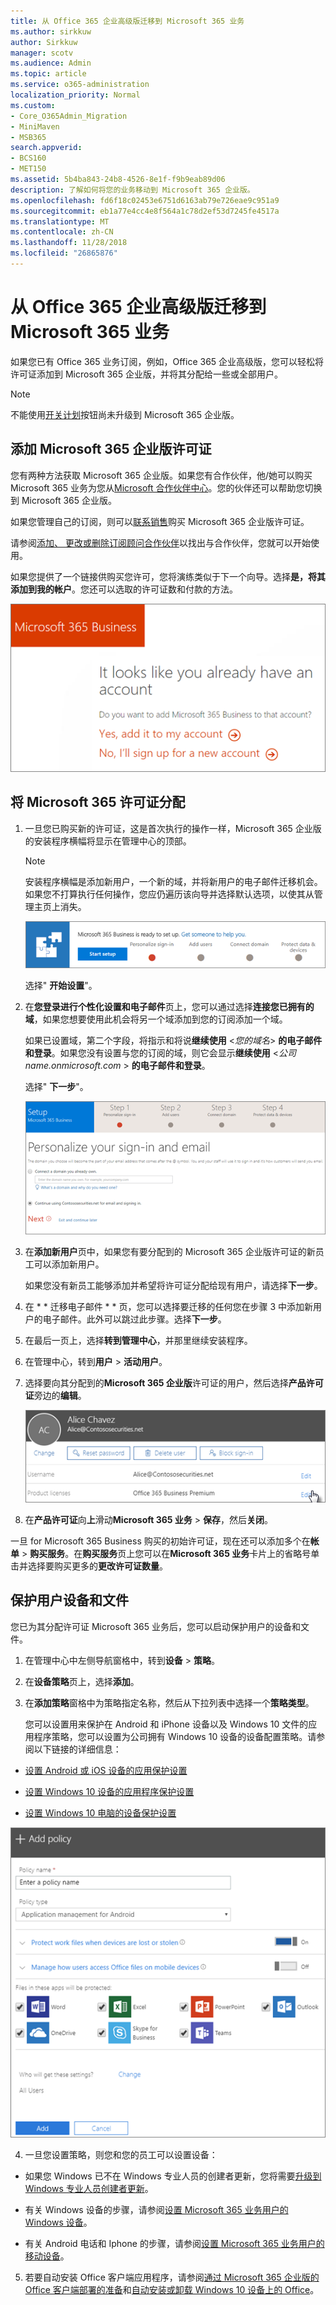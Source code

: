 ```yaml
---
title: 从 Office 365 企业高级版迁移到 Microsoft 365 业务
ms.author: sirkkuw
author: Sirkkuw
manager: scotv
ms.audience: Admin
ms.topic: article
ms.service: o365-administration
localization_priority: Normal
ms.custom:
- Core_O365Admin_Migration
- MiniMaven
- MSB365
search.appverid:
- BCS160
- MET150
ms.assetid: 5b4ba843-24b8-4526-8e1f-f9b9eab89d06
description: 了解如何将您的业务移动到 Microsoft 365 企业版。
ms.openlocfilehash: fd6f18c02453e6751d6163ab79e726eae9c951a9
ms.sourcegitcommit: eb1a77e4cc4e8f564a1c78d2ef53d7245fe4517a
ms.translationtype: MT
ms.contentlocale: zh-CN
ms.lasthandoff: 11/28/2018
ms.locfileid: "26865876"
---
```

# <a name="migrate-to-microsoft-365-business-from-office-365-business-premium"></a>从 Office 365 企业高级版迁移到 Microsoft 365 业务

如果您已有 Office 365 业务订阅，例如，Office 365 企业高级版，您可以轻松将许可证添加到 Microsoft 365 企业版，并将其分配给一些或全部用户。
  
> [!NOTE]
> 不能使用[开关计划](https://support.office.com/article/73318661-8f33-478b-bcc7-fb8d69dbb22a?.aspx#switchbutton)按钮尚未升级到 Microsoft 365 企业版。 
  
## <a name="add-microsoft-365-business-licenses"></a>添加 Microsoft 365 企业版许可证

您有两种方法获取 Microsoft 365 企业版。如果您有合作伙伴，他/她可以购买 Microsoft 365 业务为您从[Microsoft 合作伙伴中心](get-microsoft-365-business.md)。您的伙伴还可以帮助您切换到 Microsoft 365 企业版。
  
如果您管理自己的订阅，则可以[联系销售](https://www.microsoft.com/microsoft-365/business)购买 Microsoft 365 企业版许可证。 
  
请参阅[添加、 更改或删除订阅顾问合作伙伴](https://support.office.com/article/f86e8177-936e-491e-9024-44dea2b296ff)以找出与合作伙伴，您就可以开始使用。 
  
如果您提供了一个链接供购买您许可，您将演练类似于下一个向导。选择**是，将其添加到我的帐户**。您还可以选取的许可证数和付款的方法。
  
![对 Microsoft 365 业务直接购买链接，选择要添加到当前帐户，或注册新的帐户。](media/8bc54fd1-9cab-44d5-af91-c471e89aea46.png)
  
## <a name="assign-microsoft-365-licenses"></a>将 Microsoft 365 许可证分配

1. 一旦您已购买新的许可证，这是首次执行的操作一样，Microsoft 365 企业版的安装程序横幅将显示在管理中心的顶部。
    
    > [!NOTE]
    > 安装程序横幅是添加新用户，一个新的域，并将新用户的电子邮件迁移机会。如果您不打算执行任何操作，您应仍遍历该向导并选择默认选项，以使其从管理主页上消失。 
  
   ![选择对 Microsoft 365 业务启动安装程序已准备好设置标题。](media/8d3b0d97-7cca-497f-9364-4b00ad670209.png)
  
    选择" **开始设置**"。
    
2. 在**您登录进行个性化设置和电子邮件**页上，您可以通过选择**连接您已拥有的域**，如果您想要使用此机会将另一个域添加到您的订阅添加一个域。 
    
    如果已设置域，第二个字段，将指示和将说**继续使用** \<_您的域名_\> **的电子邮件和登录**。如果您没有设置与您的订阅的域，则它会显示**继续使用** \<_公司 name.onmicrosoft.com_ \> **的电子邮件和登录**。    
    
    选择" **下一步**"。
    
    ![在您登录进行个性化设置和电子邮件页面上，选择添加域或使用您一直使用。](media/c3f5cfb2-1189-4d2f-803b-c9feb008a7a3.png)
  
3. 在**添加新用户**页中，如果您有要分配到的 Microsoft 365 企业版许可证的新员工可以添加新用户。 
    
    如果您没有新员工能够添加并希望将许可证分配给现有用户，请选择**下一步**。
    
4. 在 * * 迁移电子邮件 * * 页，您可以选择要迁移的任何您在步骤 3 中添加新用户的电子邮件。此外可以跳过此步骤。选择**下一步**。
    
5. 在最后一页上，选择**转到管理中心**，并那里继续安装程序。
    
6. 在管理中心，转到**用户** \> **活动用户**。
    
7. 选择要向其分配到的**Microsoft 365 企业版**许可证的用户，然后选择**产品许可证**旁边的**编辑**。
    
    ![在用户卡片中，选择产品许可证旁边的编辑。](media/be0fe2d8-7ff8-447c-88f6-d212ed78451c.png)
  
8. 在**产品许可证**向**上**滑动**Microsoft 365 业务** \> **保存**，然后**关闭**。
    
一旦 for Microsoft 365 Business 购买的初始许可证，现在还可以添加多个在**帐单** \> **购买服务**。在**购买服务**页上您可以在**Microsoft 365 业务**卡片上的省略号单击并选择要购买更多的**更改许可证数量**。 
  
## <a name="protect-user-devices-and-files"></a>保护用户设备和文件

您已为其分配许可证 Microsoft 365 业务后，您可以启动保护用户的设备和文件。
  
1. 在管理中心中左侧导航窗格中，转到**设备** \> **策略**。
    
2. 在**设备策略**页上，选择**添加**。
    
3. 在**添加策略**窗格中为策略指定名称，然后从下拉列表中选择一个**策略类型**。 
    
    您可以设置用来保护在 Android 和 iPhone 设备以及 Windows 10 文件的应用程序策略，您可以设置为公司拥有 Windows 10 设备的设备配置策略。请参阅以下链接的详细信息：
    
  - [设置 Android 或 iOS 设备的应用保护设置](app-protection-settings-for-android-and-ios.md)
    
  - [设置 Windows 10 设备的应用程序保护设置](protection-settings-for-windows-10-devices.md)
    
  - [设置 Windows 10 电脑的设备保护设置](protection-settings-for-windows-10-pcs.md)
    
   ![在添加策略窗格中，为其输入名称，并从下拉列表菜单中选择的策略类型。](media/76ef37e4-1d18-4f34-8a0f-391ab1d0ae2b.png)
  
4. 一旦您设置策略，则您和您的员工可以设置设备：
    
  - 如果您 Windows 已不在 Windows 专业人员的创建者更新，您将需要[升级到 Windows 专业人员创建者更新](upgrade-to-windows-pro-creators-update.md)。
    
  - 有关 Windows 设备的步骤，请参阅[设置 Microsoft 365 业务用户的 Windows 设备](set-up-windows-devices.md)。 
    
  - 有关 Android 电话和 Iphone 的步骤，请参阅[设置 Microsoft 365 业务用户的移动设备](set-up-mobile-devices.md)。 
    
5. 若要自动安装 Office 客户端应用程序，请参阅[通过 Microsoft 365 企业版的 Office 客户端部署的准备](prepare-for-office-client-deployment.md)和[自动安装或卸载 Windows 10 设备上的 Office](auto-install-or-uninstall-office.md)。
    


